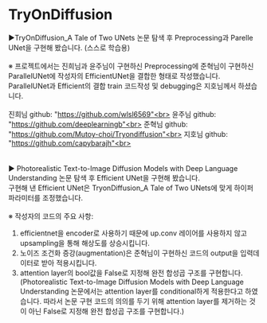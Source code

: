 # TryOnDiffusion<br>
▶TryOnDiffusion_A Tale of Two UNets 논문 탐색 후 Preprocessing과 Parelle UNet을 구현해 봤습니다. (스스로 학습용)<br>
<br>
※ 프로젝트에서는 진희님과 윤주님이 구현하신 Preprocessing에 준혁님이 구현하신 ParallelUNet에 작성자의 EfficientUNet을 결합한 형태로 작성했습니다.<br>
ParallelUNet과 Efficient의 결합 train 코드작성 및 debugging은 지호님께서 하셨습니다.<br>
<br>
진희님 github: "https://github.com/wlsl6569"<br>
윤주님 github: "https://github.com/deeplearningb"<br>
준혁님 github: "https://github.com/Mutoy-choi/Tryondiffusion"<br>
지호님 github: "https://github.com/capybarajh"<br>
<br>
<br>
<br>
▶ Photorealistic Text-to-Image Diffusion Models with Deep Language Understanding 논문 탐색 후 Efficient UNet을 구현해 봤습니다.<br>
구현해 낸 Efficient UNet은 TryonDiffusion_A Tale of Two UNets에 맞게 하이퍼파라미터를 조정했습니다.<br>
<br>
※ 작성자의 코드의 주요 사항:<br>
1. efficientnet을 encoder로 사용하기 때문에 up.conv 레이어를 사용하지 않고 upsampling을 통해 해상도를 상승시킵니다.<br>
2. 노이즈 조건화 증강(augmentation)은 준혁님이 구현하신 코드의 output을 입력데이터로 받아 적용시킵니다.<br>
3. attention layer의 bool값을 False로 지정해 완전 합성곱 구조를 구현합니다.<br>
(Photorealistic Text-to-Image Diffusion Models with Deep Language Understanding 논문에서는 attention layer를 conditional하게 적용한다고 하였습니다. 따라서 논문 구현 코드의 의의를 두기 위해 attention layer를 제거하는 것이 아닌 False로 지정해 완전 합성곱 구조를 구현합니다.)
